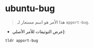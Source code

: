 # ubuntu-bug

> هذا الأمر هو اسم مستعار لـ `apport-bug`.

- إعرض التوثيقات للأمر الأصلي:

`tldr apport-bug`
